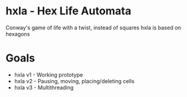 # hxla - Hex Life Automata 

Conway's game of life with a twist, instead of squares hxla is based on hexagons 

# Goals

- hxla v1 - Working prototype
- hxla v2 - Pausing, moving, placing/deleting cells 
- hxla v3 - Multithreading
